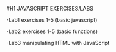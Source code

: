#H1 JAVASCRIPT EXERCISES/LABS

-Lab1 exercises 1-5 (basic javascript)

-Lab2 exercises 1-5 (basic functions)

-Lab3 manipulating HTML with JavaScript